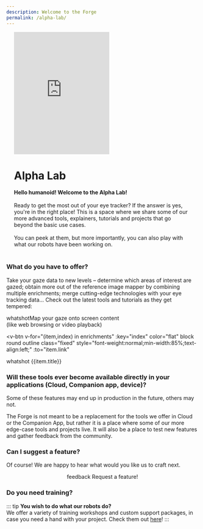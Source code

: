 ```yaml
---
description: Welcome to the Forge
permalink: /alpha-lab/
---
```

<div class="mcontainer">
    <div class="col-mcontainer-1">
    <iframe style="border: none" width="250" height="320" src="https://rive.app/s/zRsyQ_Q-OkmbfhIGGID-4Q/embed" allowfullscreen></iframe>
    </div>
    <div class="col-mcontainer-2">
    <h1>Alpha Lab</h1> <b>Hello humanoid! Welcome to the Alpha Lab!</b><br><br>
    Ready to get the most out of your eye tracker? If the answer is yes, you're in the right place! This is a space where we share some of our more advanced tools, explainers, tutorials and projects that go beyond the basic use cases.
    <br>
    <br>
    You can peek at them, but more importantly, you can also play with what our robots have been working on.
    </div>
</div>
<br>

### What do you have to offer? 
Take your gaze data to new levels – determine which areas of interest are gazed; obtain more out of the reference image mapper by combining multiple enrichments; merge cutting-edge technologies with your eye tracking data... Check out the latest tools and tutorials as they get tempered:

<div class="text-left">
  <v-btn
    color="flat"
    block
    round
    outline
    class="fixed"
    style="font-weight:normal; min-height:50px; min-width:85%;text-align:left;"
    to="/alpha-lab/map-your-gaze-to-a-2d-screen"
    > <v-icon left color="warning">whatshot</v-icon>Map your gaze onto screen content <br />(like web browsing or video playback)</v-btn>

  <v-btn
    v-for="(item,index) in enrichments"
    :key="index"
    color="flat"
    block
    round
    outline
    class="fixed"
    style="font-weight:normal;min-width:85%;text-align:left;"
    :to="item.link"
  >
  <v-icon left :color="item.color">whatshot</v-icon> {{item.title}}
  </v-btn>
</div>

### Will these tools ever become available directly in your applications (Cloud, Companion app, device)?
Some of these features may end up in production in the future, others may not. 

The Forge is not meant to be a replacement for the tools we offer in Cloud or the Companion App, but rather it is a place 
where some of our more edge-case tools and projects live. It will also be a place to test new features and gather 
feedback from the community.

### Can I suggest a feature?
Of course! We are happy to hear what would you like us to craft next.

<div class="button-center">
    <v-btn
        round
        color="primary"
        href="https://pupil-labs.canny.io/"
        > 
    <v-icon left dark>feedback</v-icon> Request a feature!
    </v-btn>
</div>

### Do you need training?

::: tip
<b>You wish to do what our robots do?</b><br> 
We offer a variety of training workshops and custom support packages, in case you need a hand with your project. Check them out [here](https://pupil-labs.com/products/support/)!
:::

<style>
    .button-center {
        text-align: center;
    }
    .mcontainer{
        display: flex;
        flex-wrap: wrap;
    }
    .col-mcontainer-1{
    flex: 20%;
    padding: 0 20px;
    }
    .col-mcontainer-2{
    flex: 60%;
    padding: 0 20px;
    }
</style>


<script>
export default {
  data: () => ({
    panel: null,
    enrichments: [
        // {
        //   title: "Map your gaze to body parts using DensePose",
        //   link: "/alpha-lab/dense-pose",
        //   color: "warning"
        // },
        // {
        //   title:"Map your gaze onto screen content (like web browsing or video playback)",
        //   link: "/alpha-lab/map-your-gaze-to-a-2d-screen",
        //   color: "warning"
        // },
        {
        title: "Run multiple Reference Image Mappers in parallel",
        link:"/alpha-lab/multiple-rim",
        color:"warning",
        },
        {
        title: "Define areas of interest and compute gaze metrics",
        link: "/alpha-lab/gaze-metrics-in-aois/",
        color: "warning",
        },
    ]
  }),
}
</script>

